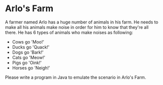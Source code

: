 # Arlo's Farm

A farmer named Arlo has a huge number of animals in his farm. He needs to make all his animals make noise in order for him to know that they're all there. He has 6 types of animals who make noises as following:

- Cows go 'Moo!'
- Ducks go 'Quack!'
- Dogs go 'Bark!'
- Cats go 'Meow!'
- Pigs go 'Oink!'
- Horses go 'Neigh!'

Please write a program in Java to emulate the scenario in Arlo's Farm.
